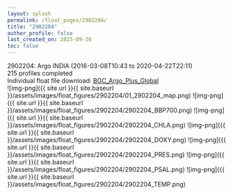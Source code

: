 ```yaml
---
layout: splash
permalink: /float_pages/2902204/
title: "2902204"
author_profile: false
last_created_on: 2025-09-30
toc: false
---
```

 
2902204: Argo INDIA (2016-03-08T10:43 to 2020-04-22T22:11)\
215 profiles completed\
Individual float file download: [BGC_Argo_Plus_Global](https://ftp.soest.hawaii.edu/bgc_argo_plus/Individual_Floats/outliers_removed/2902204_Sprof_processed.nc)\
![img-png]({{ site.url }}{{ site.baseurl }}/assets/images/float_figures/2902204/01_2902204_map.png)
![img-png]({{ site.url }}{{ site.baseurl }}/assets/images/float_figures/2902204/2902204_BBP700.png)
![img-png]({{ site.url }}{{ site.baseurl }}/assets/images/float_figures/2902204/2902204_CHLA.png)
![img-png]({{ site.url }}{{ site.baseurl }}/assets/images/float_figures/2902204/2902204_DOXY.png)
![img-png]({{ site.url }}{{ site.baseurl }}/assets/images/float_figures/2902204/2902204_PRES.png)
![img-png]({{ site.url }}{{ site.baseurl }}/assets/images/float_figures/2902204/2902204_PSAL.png)
![img-png]({{ site.url }}{{ site.baseurl }}/assets/images/float_figures/2902204/2902204_TEMP.png)
